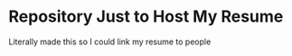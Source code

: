 Repository Just to Host My Resume
============================

Literally made this so I could link my resume to people
